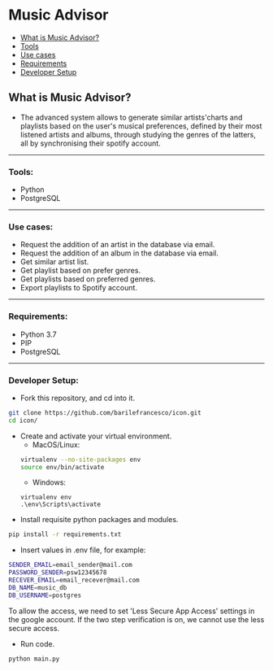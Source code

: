 # Music Advisor

* [What is Music Advisor?](#What-is-Music-Advisor?)
* [Tools](#tools)
* [Use cases](#use-cases)
* [Requirements](#requirements)
* [Developer Setup](#developer-setup)

## What is Music Advisor?
- The advanced system allows to generate similar artists'charts and playlists based on the user's musical preferences, defined by their most listened artists and albums, through studying the genres of the latters, all by synchronising their spotify account.

---

### Tools:
- Python
- PostgreSQL

---

### Use cases:
- Request the addition of an artist in the database via email.
- Request the addition of an album in the database via email.
- Get similar artist list.
- Get playlist based on prefer genres.
- Get playlists based on preferred genres.
- Export playlists to Spotify account.

---

### Requirements:
- Python 3.7
- PIP 
- PostgreSQL

---

### Developer Setup:
- Fork this repository, and cd into it.
```bash
git clone https://github.com/barilefrancesco/icon.git
cd icon/
```
- Create and activate your virtual environment.
    - MacOS/Linux:
    ```bash
    virtualenv --no-site-packages env
    source env/bin/activate
    ```
    - Windows:
    ```
    virtualenv env
    .\env\Scripts\activate
    ```
- Install requisite python packages and modules.
```bash
pip install -r requirements.txt
```
- Insert values in .env file, for example:
```bash
SENDER_EMAIL=email_sender@mail.com
PASSWORD_SENDER=psw12345678
RECEVER_EMAIL=email_recever@mail.com
DB_NAME=music_db
DB_USERNAME=postgres
```
To allow the access, we need to set 'Less Secure App Access' settings in the google account. If the two step verification is on, we cannot use the less secure access.

- Run code.
```bash
python main.py
```
